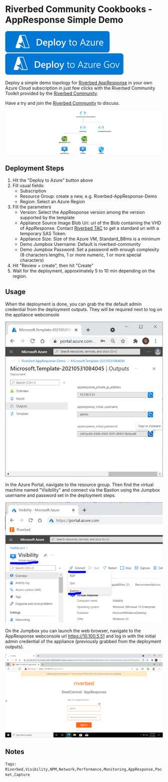 # Riverbed Community Cookbooks - AppResponse Simple Demo

[![Deploy to Azure](https://raw.githubusercontent.com/Azure/azure-quickstart-templates/master/1-CONTRIBUTION-GUIDE/images/deploytoazure.svg?sanitize=true)](https://portal.azure.com/#create/Microsoft.Template/uri/https%3A%2F%2Fraw.githubusercontent.com%2Friverbed%2FRiverbed-Community-Toolkit%2Fmaster%2FAppResponse%2FAzure-Cloud-Cookbooks%2F101-appresponse-simple-demo%2Fazuredeploy.json) [![Deploy to Azure Gov](https://raw.githubusercontent.com/Azure/azure-quickstart-templates/master/1-CONTRIBUTION-GUIDE/images/deploytoazuregov.svg?sanitize=true)](https://portal.azure.us/#create/Microsoft.Template/uri/https%3A%2F%2Fraw.githubusercontent.com%2Friverbed%2FRiverbed-Community-Toolkit%2Fmaster%2FAppResponse%2FAzure-Cloud-Cookbooks%2F101-appresponse-simple-demo%2Fazuredeploy.json)

Deploy a simple demo topology for [Riverbed AppResponse](https://www.riverbed.com/products/npm/appresponse) in your own Azure Cloud subscription in just few clicks with the Riverbed Community Toolkit provided by the [Riverbed Community](https://community.riverbed.com/).

Have a try and join the [Riverbed Community](https://community.riverbed.com/) to discuss.

![Topology diagram](images/appresponse-simple-demo.svg)

## Deployment Steps

1. Hit the "Deploy to Azure" button above
2. Fill usual fields:
    - Subscription
    - Resource Group: create a new, e.g. Riverbed-AppResponse-Demo
    - Region: Select an Azure Region
3. Fill the parameters
    - Version: Select the AppResponse version among the version supported by the template
    - Appliance Source Image Blob Uri: uri of the Blob containing the VHD of AppResponse. Contact [Riverbed TAC](https://support.riverbed.com) to get a standard uri with a temporary SAS Token.
    - Appliance Size: Size of the Azure VM, Standard_B8ms is a minimum
    - Demo Jumpbox Username: Default is riverbed-community
    - Demo Jumpbox Password: Set a password with enough complexity (8 characters lengths, 1 or more numeric, 1 or more special characters)
4. Hit "Review + create", then hit "Create"
5. Wait for the deployment, approximately 5 to 10 min depending on the region.

## Usage

When the deployment is done, you can grab the the default admin credential from the deployment outputs. They will be required next to log on the appliance webconsole

![Grab outputs](images/appresponse-simple-demo-outputs.png)

In the Azure Portal, navigate to the resource group. Then find the virtual machine named "Visibility" and connect via the Bastion using the Jumpbox username and password set in the deployment steps.

![Bastion](images/visibility-connect-bastion.png)

On the Jumpbox you can launch the web browser, navigate to the AppResponse webconsole url https://10.100.5.51 and log in with the initial admin credential of the appliance (previously grabbed from the deployment outputs).

![AppResponse first login inside Bastion](images/appresponse-simple-demo-bastion-login.png)


## Notes

`Tags: Riverbed,Visibility,NPM,Network,Performance,Monitoring,AppResponse,Packet,Capture`
